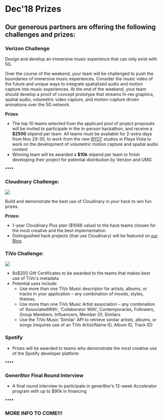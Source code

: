# Dec'18 Prizes

## Our generous partners are offering the following challenges and prizes:

### Verizon Challenge

Design and develop an immersive music experience that can only exist with 5G.  

Over the course of the weekend, your team will be challenged to push the boundaries of immersive music experiences. Consider the music video of the future and unique ways to integrate spatialized audio and motion capture into music experiences. At the end of the weekend, your team should develop a proof of concept prototype that streams hi-res graphics, spatial audio, volumetric video capture, and motion-capture driven animations over the 5G network.

**Prizes**

* The top 10 teams selected from the applicant pool of project proposals will be invited to participate in the in-person hackathon, and receive a **$2500** stipend per team. All teams must be available for 2-extra days from Nov 29-30, to work from the new [RYOT](https://www.ryot.org/) studios in Playa Vista to work on the development of volumetric motion capture and spatial audio content
* Winning team will be awarded a **$10k** stipend per team to finish developing their project for potential distribution by Verizon and UMG

\*\*\*\*

### Cloudinary **Challenge:**

![](https://res.cloudinary.com/cloudinary/image/upload/c_scale,w_300/v1/logo/for_white_bg/cloudinary_logo_for_white_bg.png)

Build and demonstrate the best use of Cloudinary in your hack to win fun prizes.

**Prizes:**

* 1-year Cloudinary Plus plan \($1068 value\) to the hack teams chosen for the most creative and the best implementation
* Distinguished hack projects \(that use Cloudinary\) will be featured on [our Blog](https://cloudinary.com/blog).



### TiVo **Challenge:**

![](../../.gitbook/assets/tivo_lockup_blk_blue_2.png)

* 8x$200 Gift Certificates to be awarded to the teams that makes best use of TiVo's metadata 
* Potential uses include:
  * Use more than one TiVo Music descriptor for artists, albums, or tracks in your application – any combination of moods, styles, themes.
  * Use more than one TiVo Music Artist association – any combination of ‘AssociatedWith’, ‘Collaborator With’, Contemporaries, Followers, Group Members, Influencers, Member Of, Similars
  * Use the TiVo Music ‘Similar’ API to retrieve similar artists, albums, or songs \(requires use of an TiVo Artist/Name ID, Album ID, Track ID\)

### 

### Spotify 

* Prizes will be awarded to teams who demonstrate the most creative use of the Spotify developer platform

\*\*\*\*

### Gener8tor Final Round Interview

* A final round interview to participate in gener8tor’s 12-week Accelerator program with up to $90k in financing

\*\*\*\*

### MORE INFO TO COME!!!



